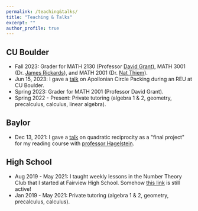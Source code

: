 ```yaml
---
permalink: /teaching&talks/
title: "Teaching & Talks"
excerpt: ""
author_profile: true
---
```


## CU Boulder
  * Fall 2023: Grader for MATH 2130 (Professor <a href="https://www.colorado.edu/math/david-grant">David Grant</a>), MATH 3001 (Dr. <a href="https://math.colorado.edu/~jari2770/">James Rickards</a>), and MATH 2001 (Dr. <a href="https://www.colorado.edu/math/nathaniel-thiem">Nat Thiem</a>).
  * Jun 15, 2023: I gave a [talk](/files/PresentationApollonianCirclePacking.pdf) on Apollonian Circle Packing during an REU at CU Boulder.
  * Spring 2023: Grader for MATH 2001 (Professor David Grant).
  * Spring 2022 - Present: Private tutoring (algebra 1 & 2, geometry, precalculus, calculus, linear algebra).

## Baylor
  * Dec 13, 2021: I gave a [talk](/files/PresentationQuadraticReciprocity.pdf) on quadratic reciprocity as a "final project" for my reading course with <a href="https://www.baylor.edu/math/index.php?id=54007">professor Hagelstein</a>.

## High School
  * Aug 2019 - May 2021: I taught weekly lessons in the Number Theory Club that I started at Fairview High School. Somehow <a href="https://fah.bvsd.org/clubs-activities/number-theory-club">this link</a> is still active!
  * Jan 2019 - May 2021: Private tutoring (algebra 1 & 2, geometry, precalculus, calculus).

